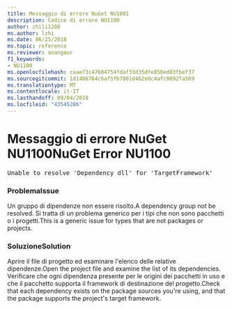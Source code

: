 ```yaml
---
title: Messaggio di errore NuGet NU1001
description: Codice di errore NU1100
author: zhili1208
ms.author: lzhi
ms.date: 06/25/2018
ms.topic: reference
ms.reviewer: anangaur
f1_keywords:
- NU1100
ms.openlocfilehash: caae73c47604754fdaf33d35dfe850ed03fbef37
ms.sourcegitcommit: 1d1406764c6af5fb7801d462e0c4afc9092fa569
ms.translationtype: MT
ms.contentlocale: it-IT
ms.lasthandoff: 09/04/2018
ms.locfileid: "43545286"
---
```

# <a name="nuget-error-nu1100"></a><span data-ttu-id="e6218-103">Messaggio di errore NuGet NU1100</span><span class="sxs-lookup"><span data-stu-id="e6218-103">NuGet Error NU1100</span></span>

<pre>Unable to resolve 'Dependency dll' for 'TargetFramework'</pre>

### <a name="issue"></a><span data-ttu-id="e6218-104">Problema</span><span class="sxs-lookup"><span data-stu-id="e6218-104">Issue</span></span>
<span data-ttu-id="e6218-105">Un gruppo di dipendenze non essere risolto.</span><span class="sxs-lookup"><span data-stu-id="e6218-105">A dependency group not be resolved.</span></span> <span data-ttu-id="e6218-106">Si tratta di un problema generico per i tipi che non sono pacchetti o i progetti.</span><span class="sxs-lookup"><span data-stu-id="e6218-106">This is a generic issue for types that are not packages or projects.</span></span>

### <a name="solution"></a><span data-ttu-id="e6218-107">Soluzione</span><span class="sxs-lookup"><span data-stu-id="e6218-107">Solution</span></span>
<span data-ttu-id="e6218-108">Aprire il file di progetto ed esaminare l'elenco delle relative dipendenze.</span><span class="sxs-lookup"><span data-stu-id="e6218-108">Open the project file and examine the list of its dependencies.</span></span> <span data-ttu-id="e6218-109">Verificare che ogni dipendenza presente per le origini dei pacchetti in uso e che il pacchetto supporta il framework di destinazione del progetto.</span><span class="sxs-lookup"><span data-stu-id="e6218-109">Check that each dependency exists on the package sources you're using, and that the package supports the project's target framework.</span></span>